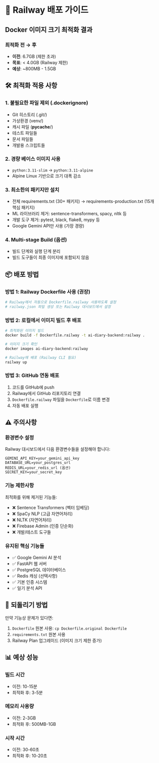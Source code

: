 # 🚀 Railway 배포 가이드

## Docker 이미지 크기 최적화 결과

### 최적화 전 → 후
- **이전**: 6.7GB (제한 초과)
- **목표**: < 4.0GB (Railway 제한)
- **예상**: ~800MB - 1.5GB

## 🛠️ 최적화 적용 사항

### 1. 불필요한 파일 제외 (.dockerignore)
- Git 히스토리 (.git/)
- 가상환경 (venv/)
- 캐시 파일 (__pycache__/)
- 테스트 파일들
- 문서 파일들
- 개발용 스크립트들

### 2. 경량 베이스 이미지 사용
- `python:3.11-slim` → `python:3.11-alpine`
- Alpine Linux 기반으로 크기 대폭 감소

### 3. 최소한의 패키지만 설치
- 전체 requirements.txt (30+ 패키지) → requirements-production.txt (15개 핵심 패키지)
- ML 라이브러리 제거: sentence-transformers, spacy, nltk 등
- 개발 도구 제거: pytest, black, flake8, mypy 등
- Google Gemini API만 사용 (가장 경량)

### 4. Multi-stage Build (옵션)
- 빌드 단계와 실행 단계 분리
- 빌드 도구들이 최종 이미지에 포함되지 않음

## 📦 배포 방법

### 방법 1: Railway Dockerfile 사용 (권장)
```bash
# Railway에서 자동으로 Dockerfile.railway 사용하도록 설정
# railway.json 파일 생성 또는 Railway 대시보드에서 설정
```

### 방법 2: 로컬에서 이미지 빌드 후 배포
```bash
# 최적화된 이미지 빌드
docker build -f Dockerfile.railway -t ai-diary-backend:railway .

# 이미지 크기 확인
docker images ai-diary-backend:railway

# Railway에 배포 (Railway CLI 필요)
railway up
```

### 방법 3: GitHub 연동 배포
1. 코드를 GitHub에 push
2. Railway에서 GitHub 리포지토리 연결
3. `Dockerfile.railway` 파일을 `Dockerfile`로 이름 변경
4. 자동 배포 실행

## ⚠️ 주의사항

### 환경변수 설정
Railway 대시보드에서 다음 환경변수들을 설정해야 합니다:
```
GEMINI_API_KEY=your_gemini_api_key
DATABASE_URL=your_postgres_url
REDIS_URL=your_redis_url (옵션)
SECRET_KEY=your_secret_key
```

### 기능 제한사항
최적화를 위해 제거된 기능들:
- ❌ Sentence Transformers (벡터 임베딩)
- ❌ SpaCy NLP (고급 자연어처리)
- ❌ NLTK (자연어처리)
- ❌ Firebase Admin (인증 단순화)
- ❌ 개발/테스트 도구들

### 유지된 핵심 기능들
- ✅ Google Gemini AI 분석
- ✅ FastAPI 웹 서버
- ✅ PostgreSQL 데이터베이스
- ✅ Redis 캐싱 (선택사항)
- ✅ 기본 인증 시스템
- ✅ 일기 분석 API

## 🔄 되돌리기 방법

만약 기능상 문제가 있다면:
1. `Dockerfile` 원본 사용: `cp Dockerfile.original Dockerfile`
2. `requirements.txt` 원본 사용
3. Railway Plan 업그레이드 (이미지 크기 제한 증가)

## 📊 예상 성능

### 빌드 시간
- 이전: 10-15분
- 최적화 후: 3-5분

### 메모리 사용량
- 이전: 2-3GB
- 최적화 후: 500MB-1GB

### 시작 시간
- 이전: 30-60초
- 최적화 후: 10-20초
